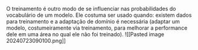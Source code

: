 O treinamento é outro modo de se influenciar nas probabilidades do vocabulário de um modelo. Ele costuma ser usado quando: existem dados para treinamento e a adaptação de domínio é necessária (adaptar um modelo, costumeiramente via treinamento, para melhorar a performance dele em uma área no qual ele não foi treinado).
![[Pasted image 20240723090100.png]]